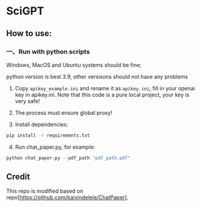 # SciGPT

## How to use:
### 一、Run with python scripts

Windows, MacOS and Ubuntu systems should be fine;

python version is best 3.9, other versixons should not have any problems

1. Copy `apikey_example.ini` and rename it as `apikey.ini`; fill in your openai key in apikey.ini. Note that this code is a pure local project, your key is very safe!

2. The process must ensure global proxy! 

3. Install dependencies:
``` bash
pip install -r requirements.txt
```
4. Run chat_paper.py, for example:

```python
python chat_paper.py --pdf_path "pdf_path.pdf"
```

## Credit
This repo is modified based on repo[https://github.com/kaixindelele/ChatPaper]. 